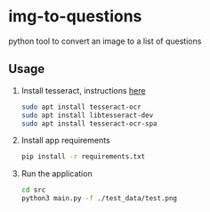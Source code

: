 # img-to-questions
python tool to convert an image to a list of questions


## Usage
1. Install tesseract, instructions [here](https://tesseract-ocr.github.io/tessdoc/Installation.html)
    ```bash
    sudo apt install tesseract-ocr
    sudo apt install libtesseract-dev
    sudo apt install tesseract-ocr-spa
    ```
2. Install app requirements
    ```bash
    pip install -r requirements.txt
    ```
3. Run the application
    ```bash
    cd src
    python3 main.py -f ./test_data/test.png
    ```
